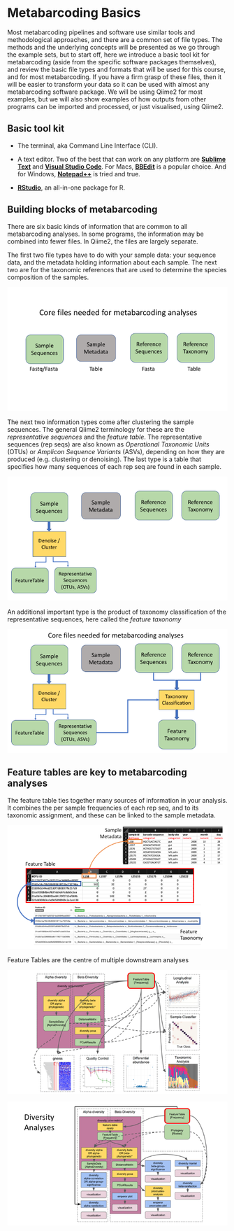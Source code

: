 # Metabarcoding Basics

Most metabarcoding pipelines and software use similar tools and methodological approaches, and there are a common set of file types. The methods and the underlying concepts will be presented as we go through the example sets, but to start off, here we introduce a basic tool kit for metabarcoding (aside from the specific software packages themselves), and review the basic file types and formats that will be used for this course, and for most metabarcoding. If you have a firm grasp of these files, then it will be easier to transform your data so it can be used with almost any metabarcoding software package. We will be using Qiime2 for most examples, but we will also show examples of how outputs from other programs can be imported and processed, or just visualised, using Qiime2.

## Basic tool kit

- The terminal, aka Command Line Interface (CLI).

- A text editor. Two of the best that can work on any platform are [**Sublime Text**](https://www.sublimetext.com/) and [**Visual Studio Code**](https://code.visualstudio.com/). For Macs, [**BBEdit**](https://www.barebones.com/products/bbedit/) is a popular choice. And for Windows, [**Notepad++**](https://notepad-plus-plus.org/) is tried and true. 

- [**RStudio**](https://rstudio.com/), an all-in-one package for R.


## Building blocks of metabarcoding

There are six basic kinds of information that are common to all metabarcoding analyses. In some programs, the information may be combined into fewer files. In Qiime2, the files are largely separate. 

The first two file types have to do with your sample data: your sequence data, and the metadata holding information about each sample. The next two are for the taxonomic references that are used to determine the species composition of the samples. 

![alt text](images/Slide01.png)

The next two information types come after clustering the sample sequences. The general Qiime2 terminology for these are the *representative sequences* and the *feature table*. The representative sequences (rep seqs) are also known as *Operational Taxonomic Units* (OTUs) or *Amplicon Sequence Variants* (ASVs), depending on how they are produced (e.g. clustering or denoising). The last type is a table that specifies how many sequences of each rep seq are found in each sample.

 ![alt text](images/Slide02.png)

An additional important type is the product of taxonomy classification of the representative sequences, here called the *feature taxonomy*

![alt text](images/Slide03.png)

## Feature tables are key to metabarcoding analyses

The feature table ties together many sources of information in your analysis. It combines the per sample frequencies of each rep seq, and to its taxonomic assignment, and these can be linked to the sample metadata. 

![alt text](images/Slide11.png)

Feature Tables are the centre of multiple downstream analyses

![alt text](images/Slide12.png)

![alt text](images/Slide13.png)







